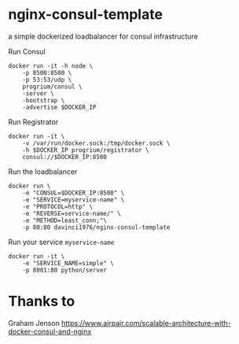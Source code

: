 # nginx-consul-template
a simple dockerized loadbalancer for consul infrastructure 

Run Consul

    docker run -it -h node \  
        -p 8500:8500 \
        -p 53:53/udp \
        progrium/consul \
        -server \
        -bootstrap \
        -advertise $DOCKER_IP

Run Registrator

    docker run -it \  
        -v /var/run/docker.sock:/tmp/docker.sock \
        -h $DOCKER_IP progrium/registrator \
        consul://$DOCKER_IP:8500  

Run the loadbalancer

    docker run \  
        -e "CONSUL=$DOCKER_IP:8500" \
        -e "SERVICE=myservice-name" \
        -e "PROTOCOL=http" \
        -e "REVERSE=service-name/" \
        -e "METHOD=least_conn;"\
        -p 80:80 davinci1976/nginx-consul-template

Run your service `myservice-name`

    docker run -it \  
        -e "SERVICE_NAME=simple" \
        -p 8001:80 python/server

# Thanks to
Graham Jenson
    https://www.airpair.com/scalable-architecture-with-docker-consul-and-nginx

